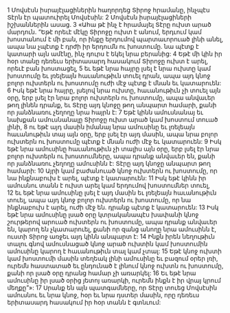 1 Մովսէսն իսրայէլացիներին հաղորդեց Տիրոջ հրամանը, ինչպէս Տէրն էր պատուիրել Մովսէսին: 2 Մովսէսն իսրայէլացիների իշխաններին ասաց. 3 «Ահա թէ ինչ է հրամայել Տէրը ուխտ արած մարդուն. “Եթէ որեւէ մէկը Տիրոջը ուխտ է անում, երդւում կամ խոստանում է մի բան, որ ինքը երդումով պարտաւորուած լինի անել, ապա նա չպէտք է դրժի իր երդումն ու խոստումը. նա պէտք է կատարի այն ամէնը, ինչ դուրս է եկել նրա բերանից: 4 Եթէ մի կին իր հօր տանը դեռեւս երիտասարդ հասակում Տիրոջը ուխտ է արել, որեւէ բան խոստացել, 5 եւ եթէ նրա հայրը լսել է նրա ուխտը կամ խոստումը եւ լռելեայն հաւանութիւն տուել դրան, ապա այդ կնոջ բոլոր ուխտերն ու խոստումը ուժի մէջ պէտք է մնան եւ կատարուեն:
6 Իսկ եթէ նրա հայրը, լսելով նրա ուխտը, հաւանութիւն չի տուել այն օրը, երբ լսել էր նրա բոլոր ուխտերն ու խոստումը, ապա անվաւեր թող լինեն դրանք, եւ Տէրը այդ կնոջը թող անպարտ համարի, քանի որ յանձնառու չեղողը նրա հայրն է: 7 Եթէ կինն ամուսնանայ եւ նախքան ամուսնանալը Տիրոջը ուխտ արած կամ խոստում տուած լինի, 8 ու եթէ այդ մասին իմանայ նրա ամուսինը եւ լռելեայն հաւանութիւն տայ այն օրը, երբ լսել էր այդ մասին, ապա նրա բոլոր ուխտերն ու խոստումը պէտք է մնան ուժի մէջ եւ կատարուեն:
9 Իսկ եթէ նրա ամուսինը հաւանութիւն չի տալիս այն օրը, երբ լսել էր նրա բոլոր ուխտերն ու խոստումները, ապա դրանք անվաւեր են, քանի որ յանձնառու չեղողը ամուսինն է: Տէրը այդ կնոջը անպարտ թող համարի: 10 Այրի կամ բաժանուած կնոջ ուխտերն ու խոստումը, որ նա ինքնաբուխ է արել, պէտք է կատարուեն: 11 Իսկ եթէ կինն իր ամուսնու տանն է ուխտ արել կամ երդումով խոստումներ տուել, 12 եւ եթէ նրա ամուսինը լսել է այդ մասին եւ լռելեայն հաւանութիւն տուել, ապա այդ կնոջ բոլոր ուխտերն ու խոստումը, որ նա ինքնաբուխ է արել, ուժի մէջ են. դրանք պէտք է կատարուեն: 13 Իսկ եթէ նրա ամուսինը լսած օրը կտրականապէս խափանի կնոջ շուրթերով արուած ուխտերն ու խոստումը, ապա դրանք անվաւեր են, կարող են չկատարուել, քանի որ զանց անողը նրա ամուսինն է, ուստի Տիրոջ առջեւ այդ կինն անպարտ է: 14 Ինքն իրեն նեղութիւն տալու գնով ամուսնացած կնոջ արած ուխտին կամ խոստումին ամուսինը կարող է հաւանութիւն տալ կամ չտալ: 15 Եթէ կնոջ ուխտի կամ խոստումի մասին տեղեակ լինի ամուսինը եւ բազում օրեր լռի, ուրեմն հաստատած եւ ընդունած է լինում կնոջ ուխտն ու խոստումը, քանի որ լսած օրը դրանց համար չի առարկել: 16 Եւ եթէ նրա ամուսինը իր լսած օրից յետոյ առարկի, ուրեմն ինքն է իր վրայ կրում մեղքը”»:
17 Սրանք են այն պատգամները, որ Տէրը տուեց Մովսէսին ամուսնու եւ նրա կնոջ, հօր եւ նրա դստեր մասին, որը դեռեւս երիտասարդ հասակում իր հօր տանն է գտնւում:
